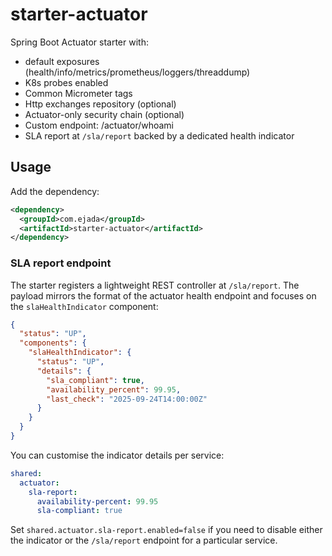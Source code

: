 # starter-actuator

Spring Boot Actuator starter with:
- default exposures (health/info/metrics/prometheus/loggers/threaddump)
- K8s probes enabled
- Common Micrometer tags
- Http exchanges repository (optional)
- Actuator-only security chain (optional)
- Custom endpoint: /actuator/whoami
- SLA report at `/sla/report` backed by a dedicated health indicator


## Usage
Add the dependency:

```xml
<dependency>
  <groupId>com.ejada</groupId>
  <artifactId>starter-actuator</artifactId>
</dependency>
```

### SLA report endpoint

The starter registers a lightweight REST controller at `/sla/report`. The
payload mirrors the format of the actuator health endpoint and focuses on the
`slaHealthIndicator` component:

```json
{
  "status": "UP",
  "components": {
    "slaHealthIndicator": {
      "status": "UP",
      "details": {
        "sla_compliant": true,
        "availability_percent": 99.95,
        "last_check": "2025-09-24T14:00:00Z"
      }
    }
  }
}
```

You can customise the indicator details per service:


```yaml
shared:
  actuator:
    sla-report:
      availability-percent: 99.95
      sla-compliant: true
```

Set `shared.actuator.sla-report.enabled=false` if you need to disable either
the indicator or the `/sla/report` endpoint for a particular service.

